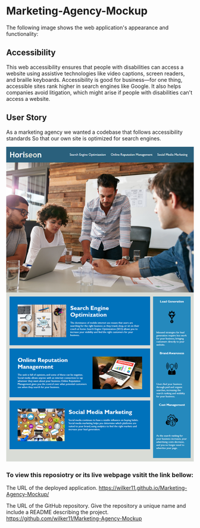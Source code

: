# Marketing-Agency-Mockup

The following image shows the web application's appearance and functionality:

## Accessibility

This web accessibility ensures that people with disabilities can access a website using assistive technologies like video captions, screen readers, and braille keyboards. Accessibility is good for business—for one thing, accessible sites rank higher in search engines like Google. It also helps companies avoid litigation, which might arise if people with disabilities can't access a website.

## User Story
As a marketing agency
we wanted a codebase that follows accessibility standards
So that our own site is optimized for search engines.

![The Horiseon webpage includes a navigation bar, a header image, and cards with text and images at the bottom of the page.](./Assets/01-html-css-git-homework-demo.png)



### To view this reposiotry or its live webpage vsitit the link bellow:


The URL of the deployed application.
https://wilker11.github.io/Marketing-Agency-Mockup/


The URL of the GitHub repository. Give the repository a unique name and include a README describing the project.
https://github.com/wilker11/Marketing-Agency-Mockup
